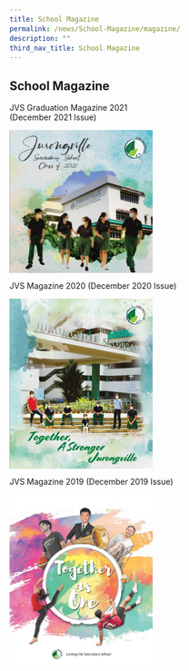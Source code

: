 ```yaml
---
title: School Magazine
permalink: /news/School-Magazine/magazine/
description: ""
third_nav_title: School Magazine
---
```

## School Magazine

JVS Graduation Magazine 2021 <br>
(December 2021 Issue)

<p><a href="https://www.ezhishi.net/CKPSebook2022/">
<img style="width:50%" align="left" src="/images/01.jpg">
</a></p> <br clear=left>

JVS Magazine 2020 (December 2020 Issue)

<p><a href="/news/School-Magazine/2020/">
<img style="width:50%" align="left" src="/images/2020 JVS School Magazine_Page_001.jpg">
</a></p> <br clear=left>

JVS Magazine 2019 (December 2019 Issue)

<p><a href="https://www.ezhishi.net/CKPSebook2022/">
<img style="width:50%" align="left" src="/images/2019 JVS Magazine P001.jpg">
</a></p>